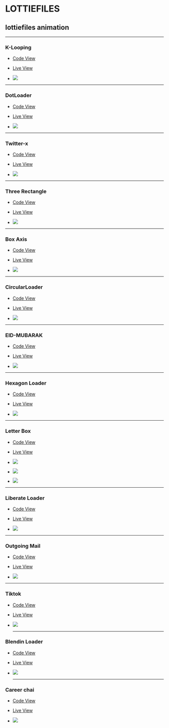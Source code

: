 # LOTTIEFILES

## lottiefiles animation

<hr />

### K-Looping

- [Code View](https://github.com/Tahsin000/LOTTIEFILES/blob/main/K-Looping/K-Looping.html)

- [Live View](https://tahsin000.github.io/LOTTIEFILES/K-Looping/K-Looping.html)

- ![](K-Looping/assets/k-composition.gif)

<hr />

### DotLoader

- [Code View](https://github.com/Tahsin000/LOTTIEFILES/blob/main/DotLoader/DotLoader.html)

- [Live View](https://tahsin000.github.io/LOTTIEFILES/DotLoader/DotLoader.html)

- ![](DotLoader/DotLoader.gif)

<hr />

### Twitter-x

- [Code View](https://github.com/Tahsin000/LOTTIEFILES/tree/main/Twitter-x)

- [Live View](https://tahsin000.github.io/LOTTIEFILES/Twitter-x/Twitter-x.html)

- ![](Twitter-x/Twitter-x.gif)

<hr />

### Three Rectangle

- [Code View](https://github.com/Tahsin000/LOTTIEFILES/tree/main/Three%20Rectangle)

- [Live View](https://tahsin000.github.io/LOTTIEFILES/Three%20Rectangle/Three_rectangle.html)

- ![](<Three Rectangle/Three Rectangle.gif>)

<hr />

### Box Axis

- [Code View](https://github.com/Tahsin000/LOTTIEFILES/tree/main/Box%20Axis)

- [Live View](https://abrar1212.github.io/LOTTIEFILES/Box%20Axis/Hexagon%20Loader.html)

- ![](<Box Axis/>)

<hr />

### CircularLoader

- [Code View](https://github.com/Tahsin000/LOTTIEFILES/tree/main/CircularLoader)

- [Live View](https://tahsin000.github.io/LOTTIEFILES/CircularLoader/CircularLoader.html)

- ![](CircularLoader/)

<hr />

### EID-MUBARAK

- [Code View](EID-MUBARAK/eid-mubarak.html)

- [Live View](https://tahsin000.github.io/LOTTIEFILES/EID-MUBARAK/eid-mubarak.html)

- ![](EID-MUBARAK/)

<hr />

### Hexagon Loader

- [Code View](https://github.com/Tahsin000/LOTTIEFILES/tree/main/Hexagon%20Loader)

- [Live View](https://abrar1212.github.io/LOTTIEFILES/Hexagon%20Loader/Hexagon%20Loader.html)

- ![](<Hexagon Loader/>)

<hr />

### Letter Box

- [Code View](https://github.com/Tahsin000/LOTTIEFILES/tree/main/Letter%20Box)

- [Live View](https://abrar1212.github.io/LOTTIEFILES/Letter%20Box/letter%20box.html)

- ![](<Letter Box/assets/Lottie_1.gif>)
- ![](<Letter Box/assets/Lottie_2.gif>)
- ![](<Letter Box/assets/Lottie_3.gif>)

<hr />

### Liberate Loader

- [Code View](<Liberate Loader/Liberate Loader.html>)

- [Live View](https://tahsin000.github.io/LOTTIEFILES/Liberate%20Loader/Liberate%20Loader.html)

- ![](<Liberate Loader/liberate logo_1.gif>)

<hr />

### Outgoing Mail

- [Code View](https://github.com/Tahsin000/LOTTIEFILES/tree/main/Outgoing%20Mail)

- [Live View](https://abrar1212.github.io/LOTTIEFILES/Outgoing%20Mail/Outgoing.html)

- ![](<Outgoing Mail/assets/Outgoing.gif>)

<hr />

### Tiktok

- [Code View](https://github.com/Tahsin000/LOTTIEFILES/tree/main/Tiktok)

- [Live View](https://abrar1212.github.io/LOTTIEFILES/Tiktok/Tiktok.html)

- ![](Tiktok/)

  <hr />

### Blendin Loader

- [Code View](https://github.com/Tahsin000/LOTTIEFILES/tree/main/Blendin%20Loader)

- [Live View](https://abrar1212.github.io/LOTTIEFILES/Blendin%20Loader/Blendin%20Logo.html)

- ![](<Blendin Loader/>)

  <hr />

### Career chai

- [Code View](https://github.com/Tahsin000/LOTTIEFILES/blob/main/Career%20chai/Career%20chai.html)

- [Live View](https://tahsin000.github.io/LOTTIEFILES/Career%20chai/Career%20chai.html)

- ![](<Career chai/Career_chai.gif>)
